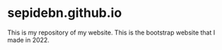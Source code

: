 # sepidebn.github.io
This is my repository of my website.
This is the bootstrap website that I made in 2022. 
